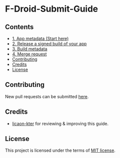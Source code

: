 # F-Droid-Submit-Guide



## Contents
- [1. App metadata (Start here)](https://github.com/StellarSand/F-Droid-Submit-Guide/blob/main/App-Metadata.md)
- [2. Release a signed build of your app](https://github.com/StellarSand/F-Droid-Submit-Guide/blob/main/Release-Signed-Build.md)
- [3. Build metadata](https://github.com/StellarSand/F-Droid-Submit-Guide/blob/main/Build-Metadata.md)
- [4. Merge request](https://github.com/StellarSand/F-Droid-Submit-Guide/blob/main/Merge-Request.md)
- [Contributing](#contributing)
- [Credits](#credits)
- [License](#license)


## Contributing
New pull requests can be submitted [here](https://github.com/StellarSand/F-Droid-Submit-Guide/pulls).



## Credits
- [licaon-kter](https://github.com/licaon-kter) for reviewing & improving this guide.



## License
This project is licensed under the terms of [MIT license](https://github.com/StellarSand/F-Droid-Submit-Guide/blob/main/LICENSE).
